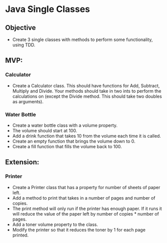 <h1>Java Single Classes</h1>
<h2>Objective</h2>
<ul>
<li>Create 3 single classes with methods to perform some functionality, using TDD.</li>
</ul>
<h2>MVP:</h2>
<h3>Calculator</h3>
<ul>
<li>Create a Calculator class. This should have functions for Add, Subtract, Multiply and Divide. Your methods should take in two ints to perform the calculations on (except the Divide method. This should take two doubles as arguments).</li>
</ul>
<h3>Water Bottle</h3>
<ul>
<li>Create a water bottle class with a volume property.</li>
<li>The volume should start at 100.</li>
<li>Add a drink function that takes 10 from the volume each time it is called.</li>
<li>Create an empty function that brings the volume down to 0.</li>
<li>Create a fill function that fills the volume back to 100.</li>
</ul>
<h2>Extension:</h2>
<h3>Printer</h3>
<ul>
<li>Create a Printer class that has a property for number of sheets of paper left.</li>
<li>Add a method to print that takes in a number of pages and number of copies.</li>
<li>The print method will only run if the printer has enough paper. If it runs it will reduce the value of the paper left by number of copies * number of pages.</li>
<li>Add a toner volume property to the class.</li>
<li>Modify the printer so that it reduces the toner by 1 for each page printed.</li>
</ul>
